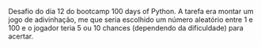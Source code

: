 Desafio do dia 12 do bootcamp 100 days of Python.
A tarefa era montar um jogo de adivinhação, me que seria escolhido um número aleatório entre 1 e 100 e o jogador teria 5 ou 10 chances (dependendo da dificuldade) para acertar.
